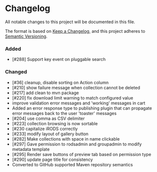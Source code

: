 # Changelog
All notable changes to this project will be documented in this file.

The format is based on [Keep a Changelog](https://keepachangelog.com/en/1.0.0/),
and this project adheres to [Semantic Versioning](https://semver.org/spec/v2.0.0.html).

### Added

- [#288] Support key event on pluggable search

### Changed

- [#36] cleanup, disable sorting on Action column
- [#210] show failure message when collection cannot be deleted
- [#217] add clean to mvn package
- [#220] fix download limit warning to match configured value
- improve validation error messages and 'working' messages in cart
- Added an error response type to publishing plugin that can propagate error messages back to the user 'toaster' messages
- [#204] use comma as CSV delimiter
- [#223] collection browsing is now sortable
- [#230 capitalize iRODS correctly
- [#233] modify layout of gallery button
- [#282] Make collections with space in name clickable
- [#297] Gave permission to rodsadmin and groupadmin to modify metadata template
- [#295] Render save buttons of preview tab based on permission type
- [#290] update page title for consistency
- Converted to GitHub supported Maven repository semantics

